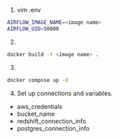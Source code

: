 1. vim .env
```bash
AIRFLOW_IMAGE_NAME=<image name>
AIRFLOW_UID=50000
```
2. 
```bash
docker build -t <image name> .
```

3. 
```bash
docker compose up -d
```

4. Set up connections and variables.
 - aws_credentials
 - bucket_name
 - redshift_connection_info
 - postgres_connection_info

